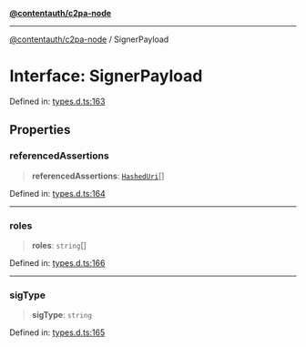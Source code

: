 [**@contentauth/c2pa-node**](../README.md)

***

[@contentauth/c2pa-node](../README.md) / SignerPayload

# Interface: SignerPayload

Defined in: [types.d.ts:163](https://github.com/contentauth/c2pa-node-v2/blob/5fc86ffc8659a51143dea77869309236a097edcc/js-src/types.d.ts#L163)

## Properties

### referencedAssertions

> **referencedAssertions**: [`HashedUri`](HashedUri.md)[]

Defined in: [types.d.ts:164](https://github.com/contentauth/c2pa-node-v2/blob/5fc86ffc8659a51143dea77869309236a097edcc/js-src/types.d.ts#L164)

***

### roles

> **roles**: `string`[]

Defined in: [types.d.ts:166](https://github.com/contentauth/c2pa-node-v2/blob/5fc86ffc8659a51143dea77869309236a097edcc/js-src/types.d.ts#L166)

***

### sigType

> **sigType**: `string`

Defined in: [types.d.ts:165](https://github.com/contentauth/c2pa-node-v2/blob/5fc86ffc8659a51143dea77869309236a097edcc/js-src/types.d.ts#L165)
